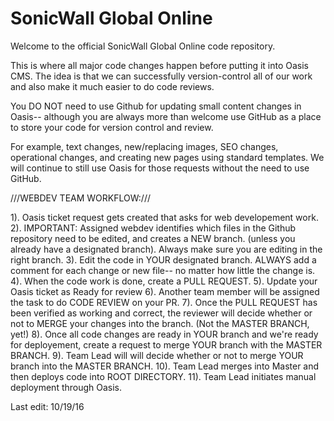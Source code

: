 # SonicWall Global Online

Welcome to the official SonicWall Global Online code repository.

This is where all major code changes happen before putting it into Oasis CMS. The idea is that we can successfully version-control all of our work and also make it much easier to do code reviews. 

You DO NOT need to use Github for updating small content changes in Oasis-- although you are always more than welcome use GitHub as a place to store your code for version control and review.

For example, text changes, new/replacing images, SEO changes, operational changes, and creating new pages using standard templates. We will continue to still use Oasis for those requests without the need to use GitHub.


///WEBDEV TEAM WORKFLOW:///

1). Oasis ticket request gets created that asks for web developement work.
2). IMPORTANT: Assigned webdev identifies which files in the Github repository need to be edited, and creates a NEW branch. (unless you  already have a designated branch). Always make sure you are editing in the right branch.
3). Edit the code in YOUR designated branch. ALWAYS add a comment for each change or new file-- no matter how little the change is.
4). When the code work is done, create a PULL REQUEST.
5). Update your Oasis ticket as Ready for review
6). Another team member will be assigned the task to do CODE REVIEW on your PR.
7). Once the PULL REQUEST has been verified as working and correct, the reviewer will decide whether or not to MERGE your changes into the branch. (Not the MASTER BRANCH, yet!)
8). Once all code changes are ready in YOUR branch and we're ready for deployement, create a request to merge YOUR branch with the MASTER BRANCH.
9). Team Lead will will decide whether or not to merge YOUR branch into the MASTER BRANCH.
10). Team Lead merges into Master and then deploys code into ROOT DIRECTORY.
11). Team Lead initiates manual deployment through Oasis.


Last edit: 10/19/16
